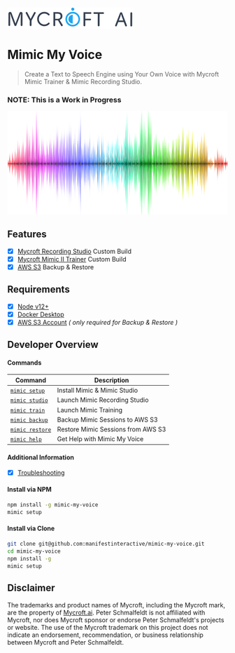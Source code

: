 ![Logo](docs/img/mycroft-logo.png "Logo")

Mimic My Voice
===

> Create a Text to Speech Engine using Your Own Voice with Mycroft Mimic Trainer & Mimic Recording Studio.

### NOTE:  This is a Work in Progress

![Audio](docs/img/audio.png "Audio")
## Features

- [X] [Mycroft Recording Studio](https://github.com/manifestinteractive/mimic-recording-studio) Custom Build
- [X] [Mycroft Mimic II Trainer](https://github.com/manifestinteractive/mimic2) Custom Build
- [X] [AWS S3](https://aws.amazon.com/s3/) Backup & Restore

## Requirements

- [X] [Node v12+](https://nodejs.org/en/download/)
- [X] [Docker Desktop](https://www.docker.com/products/docker-desktop)
- [X] [AWS S3 Account](https://aws.amazon.com/s3) _( only required for Backup & Restore )_

## Developer Overview

#### Commands

Command                                | Description
---------------------------------------|--------------------------
[`mimic setup`](docs/cmd-setup.md)     | Install Mimic & Mimic Studio
[`mimic studio`](docs/cmd-studio.md)   | Launch Mimic Recording Studio
[`mimic train`](docs/cmd-train.md)     | Launch Mimic Training
[`mimic backup`](docs/cmd-backup.md)   | Backup Mimic Sessions to AWS S3
[`mimic restore`](docs/cmd-restore.md) | Restore Mimic Sessions from AWS S3
[`mimic help`](docs/cmd-help.md)       | Get Help with Mimic My Voice

#### Additional Information

- [X] [Troubleshooting](docs/troubleshooting.md)

#### Install via NPM

```bash
npm install -g mimic-my-voice
mimic setup
```

#### Install via Clone

```bash
git clone git@github.com:manifestinteractive/mimic-my-voice.git
cd mimic-my-voice
npm install -g
mimic setup
```

## Disclaimer

The trademarks and product names of Mycroft, including the Mycroft mark, are the property of [Mycroft.ai](https://mycroft.ai). Peter Schmalfeldt is not affiliated with Mycroft, nor does Mycroft sponsor or endorse Peter Schmalfeldt's projects or website. The use of the Mycroft trademark on this project does not indicate an endorsement, recommendation, or business relationship between Mycroft and Peter Schmalfeldt.
